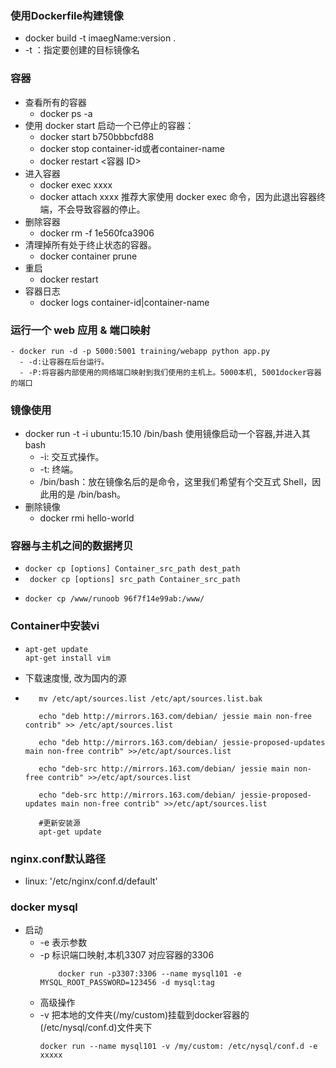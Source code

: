 ### 使用Dockerfile构建镜像
  - docker build -t imaegName:version .
  - -t ：指定要创建的目标镜像名

### 容器
  - 查看所有的容器
    - docker ps -a
  - 使用 docker start 启动一个已停止的容器：
    - docker start b750bbbcfd88 
    - docker stop container-id或者container-name
    - docker restart <容器 ID>
  - 进入容器
    - docker exec xxxx
    - docker attach xxxx 推荐大家使用 docker exec 命令，因为此退出容器终端，不会导致容器的停止。
  - 删除容器
    - docker rm -f 1e560fca3906
  - 清理掉所有处于终止状态的容器。
    - docker container prune
  - 重启
    - docker restart
  - 容器日志
    - docker logs container-id|container-name

### 运行一个 web 应用 & 端口映射
    - docker run -d -p 5000:5001 training/webapp python app.py
      - -d:让容器在后台运行。
      - -P:将容器内部使用的网络端口映射到我们使用的主机上。5000本机, 5001docker容器的端口

### 镜像使用
  - docker run -t -i ubuntu:15.10 /bin/bash  使用镜像启动一个容器,并进入其bash
    - -i: 交互式操作。
    - -t: 终端。
    - /bin/bash：放在镜像名后的是命令，这里我们希望有个交互式 Shell，因此用的是 /bin/bash。
  - 删除镜像
    - docker rmi hello-world



### 容器与主机之间的数据拷贝
  - ` docker cp [options] Container_src_path dest_path `
  - ` docker cp [options] src_path Container_src_path`
  -  
       ```  
      docker cp /www/runoob 96f7f14e99ab:/www/ 
      ```

###  Container中安装vi
  - 
    ```
    apt-get update
    apt-get install vim

    ```
  -  下载速度慢, 改为国内的源
  -  ```  
        mv /etc/apt/sources.list /etc/apt/sources.list.bak

        echo "deb http://mirrors.163.com/debian/ jessie main non-free contrib" >> /etc/apt/sources.list

        echo "deb http://mirrors.163.com/debian/ jessie-proposed-updates main non-free contrib" >>/etc/apt/sources.list

        echo "deb-src http://mirrors.163.com/debian/ jessie main non-free contrib" >>/etc/apt/sources.list

        echo "deb-src http://mirrors.163.com/debian/ jessie-proposed-updates main non-free contrib" >>/etc/apt/sources.list

        #更新安装源
        apt-get update 
     ```



### nginx.conf默认路径
  - linux: '/etc/nginx/conf.d/default'



### docker mysql
  - 启动
    - -e 表示参数
    - -p 标识端口映射,本机3307 对应容器的3306
        ```
            docker run -p3307:3306 --name mysql101 -e MYSQL_ROOT_PASSWORD=123456 -d mysql:tag
        ```
    - 高级操作 
	 - -v 把本地的文件夹(/my/custom)挂载到docker容器的(/etc/nysql/conf.d)文件夹下
	    ```
	    docker run --name mysql101 -v /my/custom: /etc/nysql/conf.d -e xxxxx
	    ```